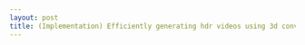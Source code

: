 ```yaml
---
layout: post
title: (Implementation) Efficiently generating hdr videos using 3d conv GAN on consecutive three exposure bracketed video frames.
---
```



